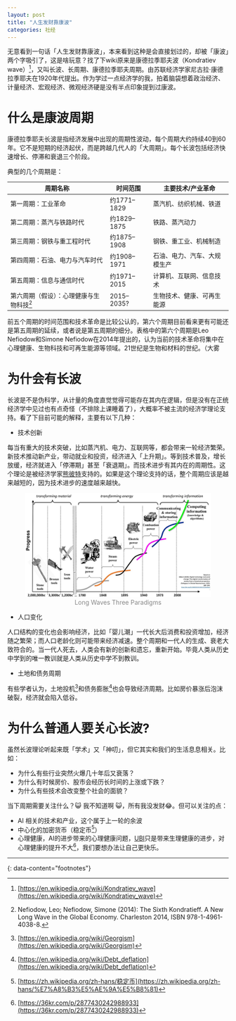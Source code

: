 ```yaml
---
layout: post
title: "人生发财靠康波"
categories: 社经
---
```


无意看到一句话「人生发财靠康波」，本来看到这种是会直接划过的，却被「康波」两个字吸引了，这是啥玩意？找了下wiki原来是康德拉季耶夫波（Kondratiev wave）[^1]，又叫长波、长周期、康德拉季耶夫周期。由苏联经济学家尼古拉·康德拉季耶夫在1920年代提出。作为学过一点经济学的我，拍着脑袋想着政治经济、计量经济、宏观经济、微观经济硬是没有半点印象提到过康波。

# 什么是康波周期
康德拉季耶夫长波是指经济发展中出现的周期性波动，每个周期大约持续40到60年。它不是短期的经济起伏，而是跨越几代人的「大周期」。每个长波包括经济快速增长、停滞和衰退三个阶段。

典型的几个周期是：

| 周期名称             | 时间范围       | 主要技术/产业革命      |
| ---------------- | ---------- | -------------- |
| 第一周期：工业革命        | 约1771–1829 | 蒸汽机、纺织机械、铁道    |
| 第二周期：蒸汽与铁路时代     | 约1829–1875 | 铁路、蒸汽动力        |
| 第三周期：钢铁与重工程时代    | 约1875–1908 | 钢铁、重工业、机械制造    |
| 第四周期：石油、电力与汽车时代  | 约1908–1971 | 石油、电力、汽车、大规模生产 |
| 第五周期：信息与通信时代     | 约1971–2015 | 计算机、互联网、信息技术   |
| 第六周期（假设）：心理健康与生物科技[^2] | 2015–2035? | 生物技术、健康、可再生能源  |

前五个周期的时间范围和技术革命是比较公认的，第六个周期目前看来更有可能还是第五周期的延续，或者说是第五周期的细分。表格中的第六个周期是Leo Nefiodow和Simone Nefiodow在2014年提出的，认为当前的技术革命将集中在心理健康、生物科技和可再生能源等领域。21世纪是生物和材料的世纪。（大雾

# 为什会有长波
长波是不是伪科学，从计量的角度直觉觉得可能存在其内在逻辑，但是没有在正统经济学中见过也有点奇怪（不排除上课睡着了），大概率不被主流的经济学理论支持。看了下目前可能的解释，主要有以下几种：

- 技术创新

每当有重大的技术突破，比如蒸汽机、电力、互联网等，都会带来一轮经济繁荣。新技术推动新产业，带动就业和投资，经济进入「上升期」。等到技术普及，增长放缓，经济就进入「停滞期」甚至「衰退期」。而技术进步有其内在的周期性。这个理论是被经济学家[熊彼特](https://en.wikipedia.org/wiki/Joseph_Schumpeter)支持的。如果是这个理论支持的话，整个周期应该是越来越短的，因为技术进步的速度越来越快。

<figure>
  <img src="/assets/img/LongWavesThreeParadigms.jpg" alt="Long Waves Three Paradigms" title="Long Waves Three Paradigms">
  <figcaption style="text-align:center;color:#888;">Long Waves Three Paradigms</figcaption>
</figure>

- 人口变化

人口结构的变化也会影响经济，比如「婴儿潮」一代长大后消费和投资增加，经济随之繁荣；而人口老龄化则可能带来经济减速。整个周期和一代人的生成、衰老大致符合的。当一代人死去，人类会有新的创新和遗忘，重新开始。毕竟人类从历史中学到的唯一教训就是人类从历史中学不到教训。

- 土地和债务周期

有些学者认为，土地投机[^3]和债务膨胀[^4]也会导致经济周期。比如房价暴涨后泡沫破裂，经济就会陷入低谷。

# 为什么普通人要关心长波?

虽然长波理论听起来既「学术」又「神叨」，但它其实和我们的生活息息相关。比如：

- 为什么有些行业突然火爆几十年后又衰落？
- 为什么有时候房价、股市会经历长时间的上涨或下跌？
- 为什么有些技术会改变整个社会的面貌？

当下周期需要关注什么？<span class=emoji>😺</span> 我不知道啊 <span class=emoji>😺</span>，所有我没发财<span class=emoji>😂</span>。但可以关注的点：
- AI 相关的技术和产业，这个属于上一轮的余波
- 中心化的加密货币（稳定币[^5]）
- 心理健康，AI的进步带来的心理健康问题，[UBI](https://en.wikipedia.org/wiki/Universal_basic_income)只是带来生理健康的进步，对心理健康的提升不大[^6]，我们要想办法让自己更快乐。


---
{: data-content="footnotes"}
[^1]: [https://en.wikipedia.org/wiki/Kondratiev_wave](https://en.wikipedia.org/wiki/Kondratiev_wave)
[^2]: Nefiodow, Leo; Nefiodow, Simone (2014): The Sixth Kondratieff. A New Long Wave in the Global Economy. Charleston 2014, ISBN 978-1-4961-4038-8.
[^3]: [https://en.wikipedia.org/wiki/Georgism](https://en.wikipedia.org/wiki/Georgism)
[^4]: [https://en.wikipedia.org/wiki/Debt_deflation](https://en.wikipedia.org/wiki/Debt_deflation)
[^5]: [https://zh.wikipedia.org/zh-hans/稳定币](https://zh.wikipedia.org/zh-hans/%E7%A8%B3%E5%AE%9A%E5%B8%81)
[^6]: [https://36kr.com/p/2877430242988933](https://36kr.com/p/2877430242988933)